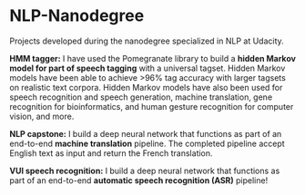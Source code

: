 # NLP-Nanodegree
Projects developed during the nanodegree specialized in NLP at Udacity.

__HMM tagger:__ I have used the Pomegranate library to build a __hidden Markov model for part of speech tagging__ with a universal tagset. Hidden Markov models have been able to achieve >96% tag accuracy with larger tagsets on realistic text corpora. Hidden Markov models have also been used for speech recognition and speech generation, machine translation, gene recognition for bioinformatics, and human gesture recognition for computer vision, and more.

__NLP capstone:__ I build a deep neural network that functions as part of an end-to-end __machine translation__ pipeline. The completed pipeline accept English text as input and return the French translation.

__VUI speech recognition:__ I build a deep neural network that functions as part of an end-to-end __automatic speech recognition (ASR)__ pipeline!
